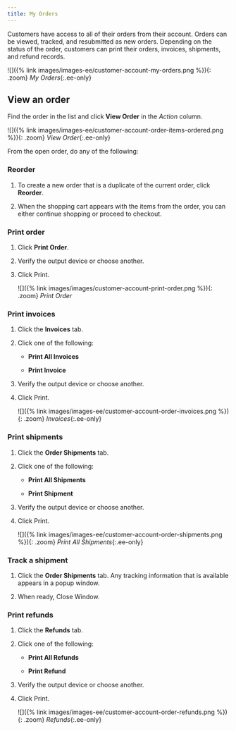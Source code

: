 ```yaml
---
title: My Orders
---
```


Customers have access to all of their orders from their account. Orders can be viewed, tracked, and resubmitted as new orders. Depending on the status of the order, customers can print their orders, invoices, shipments, and refund records.

![]({% link images/images-ee/customer-account-my-orders.png %}){: .zoom}
_My Orders_{:.ee-only}

## View an order

Find the order in the list and click **View Order** in the _Action_ column.

![]({% link images/images-ee/customer-account-order-items-ordered.png %}){: .zoom}
_View Order_{:.ee-only}

From the open order, do any of the following:

### Reorder

1. To create a new order that is a duplicate of the current order, click **Reorder**.

1. When the shopping cart appears with the items from the order, you can either continue shopping or proceed to checkout.

### Print order

1. Click **Print Order**.

1. Verify the output device or choose another.

1. Click <span class="btn">Print</span>.

   ![]({% link images/images/customer-account-print-order.png %}){: .zoom}
   _Print Order_

### Print invoices

1. Click the **Invoices** tab.

1. Click one of the following:

   - **Print All Invoices**

   - **Print Invoice**

1. Verify the output device or choose another.

1. Click <span class="btn">Print</span>.

    ![]({% link images/images-ee/customer-account-order-invoices.png %}){: .zoom}
    _Invoices_{:.ee-only}

### Print shipments

1. Click the **Order Shipments** tab.

1. Click one of the following:

   - **Print All Shipments**

   - **Print Shipment**

1. Verify the output device or choose another.

1. Click <span class="btn">Print</span>.

    ![]({% link images/images-ee/customer-account-order-shipments.png %}){: .zoom}
    _Print All Shipments_{:.ee-only}

### Track a shipment

1. Click the **Order Shipments** tab.
   Any tracking information that is available appears in a popup window.

1. When ready, <span class="btn">Close Window</span>.

### Print refunds

1. Click the **Refunds** tab.

1. Click one of the following:

   - **Print All Refunds**

   - **Print Refund**

1. Verify the output device or choose another.

1. Click <span class="btn">Print</span>.

    ![]({% link images/images-ee/customer-account-order-refunds.png %}){: .zoom}
    _Refunds_{:.ee-only}

